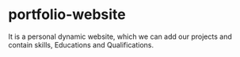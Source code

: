 # portfolio-website
It is a personal dynamic website, which we can add our projects and contain skills, Educations and Qualifications.
